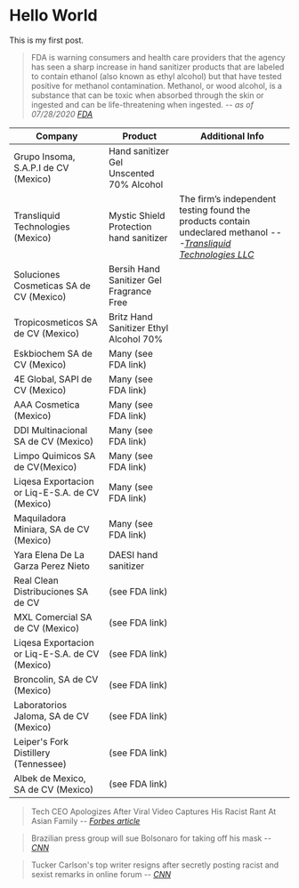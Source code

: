 # Hello World

This is my first post.


> FDA is warning consumers and health care providers that the agency has seen a sharp increase in hand sanitizer products that are labeled to contain ethanol (also known as ethyl alcohol) but that have tested positive for methanol contamination. Methanol, or wood alcohol, is a substance that can be toxic when absorbed through the skin or ingested and can be life-threatening when ingested.
> -- <cite>as of 07/28/2020 [FDA][1]</cite>

|Company|Product|Additional Info|
|-----|-----|-----|
|Grupo Insoma, S.A.P.I de CV (Mexico)|Hand sanitizer Gel Unscented 70% Alcohol|
|Transliquid Technologies (Mexico)|Mystic Shield Protection hand sanitizer|The firm’s independent testing found the products contain undeclared methanol --<cite>-[Transliquid Technologies LLC][2]</cite>|
|Soluciones Cosmeticas SA de CV (Mexico)|Bersih Hand Sanitizer Gel Fragrance Free|
|Tropicosmeticos SA de CV (Mexico)|Britz Hand Sanitizer Ethyl Alcohol 70%|
|Eskbiochem SA de CV (Mexico)|Many (see FDA link)|
|4E Global, SAPI de CV (Mexico)|Many (see FDA link)|
|AAA Cosmetica (Mexico)|Many (see FDA link)|
|DDI Multinacional SA de CV (Mexico)|Many (see FDA link)|
|Limpo Quimicos SA de CV(Mexico)|Many (see FDA link)|
|Liqesa Exportacion or Liq-E-S.A. de CV (Mexico)|Many (see FDA link)|
|Maquiladora Miniara, SA de CV (Mexico)|Many (see FDA link)|
|Yara Elena De La Garza Perez Nieto|DAESI hand sanitizer|
|Real Clean Distribuciones SA de CV|(see FDA link)|
|MXL Comercial SA de CV (Mexico)|(see FDA link)|
|Liqesa Exportacion or Liq-E-S.A. de CV (Mexico)|(see FDA link)|
|Broncolin, SA de CV (Mexico)|(see FDA link)|
|Laboratorios Jaloma, SA de CV (Mexico)|(see FDA link)|
|Leiper's Fork Distillery (Tennessee)|(see FDA link)|
|Albek de Mexico, SA de CV (Mexico)|(see FDA link)|

> Tech CEO Apologizes After Viral Video Captures His Racist Rant At Asian Family
> -- <cite>[Forbes article][3]</cite>

> Brazilian press group will sue Bolsonaro for taking off his mask
> -- <cite>[CNN][4]</cite>

> Tucker Carlson's top writer resigns after secretly posting racist and sexist remarks in online forum
> -- <cite>[CNN][5]</cite>

[1]: https://www.fda.gov/drugs/drug-safety-and-availability/fda-updates-hand-sanitizers-methanol
[2]: https://www.businesswire.com/news/home/20200702005613/en/
[3]: https://www.forbes.com/sites/rachelsandler/2020/07/07/tech-ceo-apologizes-after-viral-video-captures-his-racist-rant-at-asian-family/#763ababe7d5a
[4]: https://www.cnn.com/2020/07/08/americas/brazil-bolsonaro-press-covid-19-intl/index.html
[5]: https://www.cnn.com/2020/07/10/media/tucker-carlson-writer-blake-neff/index.html

